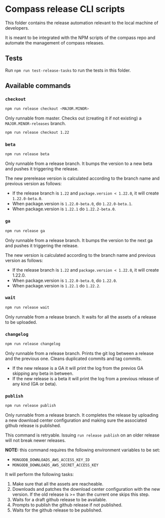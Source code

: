 # Compass release CLI scripts

This folder contains the release automation relevant to the local machine of developers.

It is meant to be integrated with the NPM scripts of the compass repo and automate the management of compass releases.

## Tests

Run `npm run test-release-tasks` to run the tests in this folder.

## Available commands

### `checkout`

``` sh
npm run release checkout <MAJOR.MINOR>
```

Only runnable from master. Checks out (creating it if not existing)  a `MAJOR.MINOR-releases` branch.

``` sh
npm run release checkout 1.22
```

### `beta`

``` sh
npm run release beta
```

Only runnable from a release branch. It bumps the version to a new beta and pushes it triggering the release.

The new prerelease version is calculated according to the branch name and previous version as follows:

- If the release branch is `1.22` and `package.version < 1.22.0`, it will create `1.22.0-beta.0`.
- When package.version is `1.22.0-beta.0`, do `1.22.0-beta.1`.
- When package.version is `1.22.1` do `1.22.2-beta.0`.

### `ga`

``` sh
npm run release ga
```

Only runnable from a release branch. It bumps the version to the next ga and pushes it triggering the release.

The new version is calculated according to the branch name and previous version as follows:

- If the release branch is `1.22` and `package.version < 1.22.0`, it will create 1.22.0.
- When package.version is `1.22.0-beta.0`, do `1.22.0`.
- When package.version is `1.22.1` do `1.22.2`.

### `wait`

``` sh
npm run release wait
```

Only runnable from a release branch. It waits for all the assets of a release to be uploaded.

### `changelog`

``` sh
npm run release changelog
```

Only runnable from a release branch. Prints the git log between a release and the previous one. Cleans duplicated commits and tag commits.

- If the new release is a GA it will print the log from the previos GA skipping any beta in between.
- If the new release is a beta it will print the log from a previous release of any kind (GA or beta).

### `publish`

``` sh
npm run release publish
```

Only runnable from a release branch. It completes the release by uploading a new
download center configuration and making sure the associated github release is published.

This command is retryable. Issuing `run release publish` on an older release
will not break newer releases.

**NOTE:** this command requires the following environment variables to be set:

- `MONGODB_DOWNLOADS_AWS_ACCESS_KEY_ID`
- `MONGODB_DOWNLOADS_AWS_SECRET_ACCESS_KEY`

It will perform the following tasks:

1. Make sure that all the assets are reacheable.
2. Downloads and patches the download center configuration with the
   new version. If the old release is >= than the current one skips this step.
3. Waits for a draft github release to be available.
4. Prompts to publish the github release if not published.
5. Waits for the github release to be published.

